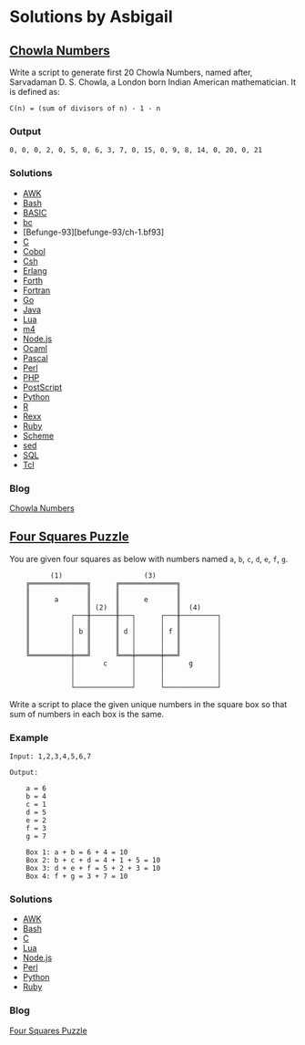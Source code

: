 # Solutions by Asbigail
## [Chowla Numbers](https://perlweeklychallenge.org/blog/perl-weekly-challenge-109/#TASK1)

Write a script to generate first 20 Chowla Numbers, named after,
Sarvadaman D. S. Chowla, a London born Indian American mathematician.
It is defined as:

    C(n) = (sum of divisors of n) - 1 - n

### Output

    0, 0, 0, 2, 0, 5, 0, 6, 3, 7, 0, 15, 0, 9, 8, 14, 0, 20, 0, 21

### Solutions
* [AWK](awk/ch-1.awk)
* [Bash](bash/ch-1.sh)
* [BASIC](basic/ch-1.bas)
* [bc](bc/ch-1.bc)
* [Befunge-93][befunge-93/ch-1.bf93]
* [C](c/ch-1.c)
* [Cobol](cobol/ch-1.cb)
* [Csh](csh/ch-1.csh)
* [Erlang](erlang/ch-1.erl)
* [Forth](forth/ch-1.fs)
* [Fortran](fortran/ch-1.f90)
* [Go](go/ch-1.go)
* [Java](java/ch-1.java)
* [Lua](lua/ch-1.lua)
* [m4](m4/ch-1.m4)
* [Node.js](node/ch-1.js)
* [Ocaml](ocaml/ch-1.ml)
* [Pascal](pascal/ch-1.p)
* [Perl](perl/ch-1.pl)
* [PHP](php/ch-1.php)
* [PostScript](postscript/ch-1.ps)
* [Python](python/ch-1.py)
* [R](r/ch-1.r)
* [Rexx](rexx/ch-1.rexx)
* [Ruby](ruby/ch-1.rb)
* [Scheme](scheme/ch-1.scm)
* [sed](sed/ch-1.sed)
* [SQL](sql/ch-1.sql)
* [Tcl](tcl/ch-1.tcl)

### Blog

[Chowla Numbers](https://abigail.github.io/HTML/Perl-Weekly-Challenge/week-109-1.html)


## [Four Squares Puzzle](https://perlweeklychallenge.org/blog/perl-weekly-challenge-109/#TASK2)

You are given four squares as below with numbers named `a`, `b`,
`c`, `d`, `e`, `f`, `g`.

              (1)                    (3)
        ╔══════════════╗      ╔══════════════╗
        ║              ║      ║              ║
        ║      a       ║      ║      e       ║
        ║              ║ (2)  ║              ║  (4)
        ║          ┌───╫──────╫───┐      ┌───╫─────────┐
        ║          │   ║      ║   │      │   ║         │
        ║          │ b ║      ║ d │      │ f ║         │
        ║          │   ║      ║   │      │   ║         │
        ║          │   ║      ║   │      │   ║         │
        ╚══════════╪═══╝      ╚═══╪══════╪═══╝         │
                   │       c      │      │      g      │
                   │              │      │             │
                   │              │      │             │
                   └──────────────┘      └─────────────┘

Write a script to place the given unique numbers in the square box
so that sum of numbers in each box is the same.

### Example

~~~~
Input: 1,2,3,4,5,6,7

Output:

    a = 6
    b = 4
    c = 1
    d = 5
    e = 2
    f = 3
    g = 7

    Box 1: a + b = 6 + 4 = 10
    Box 2: b + c + d = 4 + 1 + 5 = 10
    Box 3: d + e + f = 5 + 2 + 3 = 10
    Box 4: f + g = 3 + 7 = 10
~~~~

### Solutions
* [AWK](awk/ch-2.awk)
* [Bash](bash/ch-2.sh)
* [C](c/ch-2.c)
* [Lua](lua/ch-2.lua)
* [Node.js](node/ch-2.js)
* [Perl](perl/ch-2.pl)
* [Python](python/ch-2.py)
* [Ruby](ruby/ch-2.rb)

### Blog
[Four Squares Puzzle](https://abigail.github.io/HTML/Perl-Weekly-Challenge/week-109-2.html)

